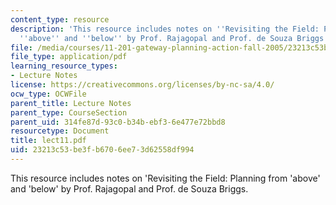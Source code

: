 ```yaml
---
content_type: resource
description: 'This resource includes notes on ''Revisiting the Field: Planning from
  ''above'' and ''below'' by Prof. Rajagopal and Prof. de Souza Briggs.'
file: /media/courses/11-201-gateway-planning-action-fall-2005/23213c53be3fb6706ee73d62558df994_lect11.pdf
file_type: application/pdf
learning_resource_types:
- Lecture Notes
license: https://creativecommons.org/licenses/by-nc-sa/4.0/
ocw_type: OCWFile
parent_title: Lecture Notes
parent_type: CourseSection
parent_uid: 314fe87d-93c0-b34b-ebf3-6e477e72bbd8
resourcetype: Document
title: lect11.pdf
uid: 23213c53-be3f-b670-6ee7-3d62558df994
---
```

This resource includes notes on 'Revisiting the Field: Planning from 'above' and 'below' by Prof. Rajagopal and Prof. de Souza Briggs.